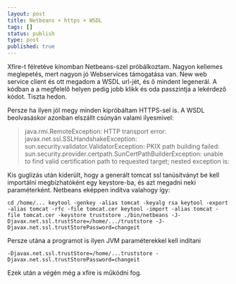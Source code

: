 ```yaml
---
layout: post
title: Netbeans + https + WSDL
tags: []
status: publish
type: post
published: true
---
```

Xfire-t félretéve kínomban Netbeans-szel próbálkoztam. Nagyon kellemes
meglepetés, mert nagyon jó Webservices támogatása van. New web service client
és ott megadom a WSDL url-jét, és ő mindent legenerál. A kódban a a megfelelő
helyen pedig jobb klikk és oda passzintja a lekérdező kódot. Tiszta hedon.

Persze ha ilyen jól megy minden kipróbáltam HTTPS-sel is. A WSDL beolvasáskor
azonban elszállt csúnyán valami ilyesmivel:

> java.rmi.RemoteException: HTTP transport error:
javax.net.ssl.SSLHandshakeException:
sun.security.validator.ValidatorException: PKIX path building failed:
sun.security.provider.certpath.SunCertPathBuilderException: unable to find
valid certification path to requested target; nested exception is:

Kis guglizás után kiderült, hogy a generált tomcat ssl tanúsítványt be kell
importálni megbízhatóként egy keystore-ba, és azt megadni neki paraméterként.
Netbeans eképpen indítva valahogy így:


    cd /home/... keytool -genkey -alias tomcat -keyalg rsa keytool -export -alias tomcat -rfc -file tomcat.cer keytool -import -alias tomcat -file tomcat.cer -keystore truststore ./bin/netbeans -J-Djavax.net.ssl.trustStore=/home/.../truststore -J-Djavax.net.ssl.trustStorePassword=changeit

Persze utána a programot is ilyen JVM paraméterekkel kell indítani

    -Djavax.net.ssl.trustStore=/home/...truststore -Djavax.net.ssl.trustStorePassword=changeit

Ezek után a végén még a xfire is működni fog.


